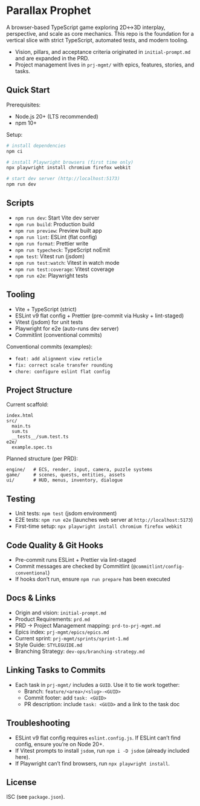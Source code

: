# Parallax Prophet

A browser-based TypeScript game exploring 2D↔3D interplay, perspective, and scale as core mechanics. This repo is the foundation for a vertical slice with strict TypeScript, automated tests, and modern tooling.

- Vision, pillars, and acceptance criteria originated in `initial-prompt.md` and are expanded in the PRD.
- Project management lives in `prj-mgmt/` with epics, features, stories, and tasks.

## Quick Start

Prerequisites:

- Node.js 20+ (LTS recommended)
- npm 10+

Setup:

```bash
# install dependencies
npm ci

# install Playwright browsers (first time only)
npx playwright install chromium firefox webkit

# start dev server (http://localhost:5173)
npm run dev
```

## Scripts

- `npm run dev`: Start Vite dev server
- `npm run build`: Production build
- `npm run preview`: Preview built app
- `npm run lint`: ESLint (flat config)
- `npm run format`: Prettier write
- `npm run typecheck`: TypeScript noEmit
- `npm test`: Vitest run (jsdom)
- `npm run test:watch`: Vitest in watch mode
- `npm run test:coverage`: Vitest coverage
- `npm run e2e`: Playwright tests

## Tooling

- Vite + TypeScript (strict)
- ESLint v9 flat config + Prettier (pre-commit via Husky + lint-staged)
- Vitest (jsdom) for unit tests
- Playwright for e2e (auto-runs dev server)
- Commitlint (conventional commits)

Conventional commits (examples):

- `feat: add alignment view reticle`
- `fix: correct scale transfer rounding`
- `chore: configure eslint flat config`

## Project Structure

Current scaffold:

```
index.html
src/
  main.ts
  sum.ts
  __tests__/sum.test.ts
e2e/
  example.spec.ts
```

Planned structure (per PRD):

```
engine/   # ECS, render, input, camera, puzzle systems
game/     # scenes, quests, entities, assets
ui/       # HUD, menus, inventory, dialogue
```

## Testing

- Unit tests: `npm test` (jsdom environment)
- E2E tests: `npm run e2e` (launches web server at `http://localhost:5173`)
- First-time setup: `npx playwright install chromium firefox webkit`

## Code Quality & Git Hooks

- Pre-commit runs ESLint + Prettier via lint-staged
- Commit messages are checked by Commitlint (`@commitlint/config-conventional`)
- If hooks don’t run, ensure `npm run prepare` has been executed

## Docs & Links

- Origin and vision: `initial-prompt.md`
- Product Requirements: `prd.md`
- PRD → Project Management mapping: `prd-to-prj-mgmt.md`
- Epics index: `prj-mgmt/epics/epics.md`
- Current sprint: `prj-mgmt/sprints/sprint-1.md`
- Style Guide: `STYLEGUIDE.md`
- Branching Strategy: `dev-ops/branching-strategy.md`

## Linking Tasks to Commits

- Each task in `prj-mgmt/` includes a `GUID`. Use it to tie work together:
  - Branch: `feature/<area>/<slug>-<GUID>`
  - Commit footer: add `task: <GUID>`
  - PR description: include `task: <GUID>` and a link to the task doc

## Troubleshooting

- ESLint v9 flat config requires `eslint.config.js`. If ESLint can’t find config, ensure you’re on Node 20+.
- If Vitest prompts to install `jsdom`, run `npm i -D jsdom` (already included here).
- If Playwright can’t find browsers, run `npx playwright install`.

## License

ISC (see `package.json`).
